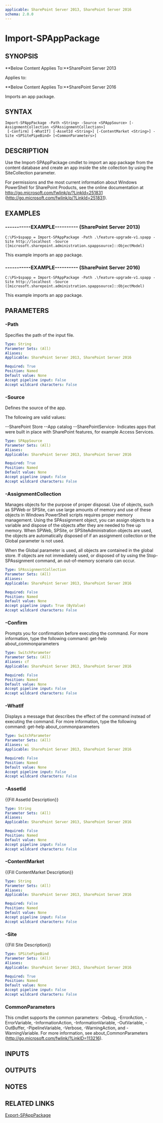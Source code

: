 ```yaml
---
applicable: SharePoint Server 2013, SharePoint Server 2016
schema: 2.0.0
---
```


# Import-SPAppPackage

## SYNOPSIS
**Below Content Applies To:**SharePoint Server 2013

Applies to:

**Below Content Applies To:**SharePoint Server 2016

Imports an app package.



## SYNTAX

```
Import-SPAppPackage -Path <String> -Source <SPAppSource> [-AssignmentCollection <SPAssignmentCollection>]
 [-Confirm] [-WhatIf] [-AssetId <String>] [-ContentMarket <String>] -Site <SPSitePipeBind> [<CommonParameters>]
```

## DESCRIPTION
Use the Import-SPAppPackage cmdlet to import an app package from the content database and create an app inside the site collection by using the SiteCollection parameter.

For permissions and the most current information about Windows PowerShell for SharePoint Products, see the online documentation at http://go.microsoft.com/fwlink/p/?LinkId=251831 (http://go.microsoft.com/fwlink/p/?LinkId=251831).

## EXAMPLES

### -----------EXAMPLE---------- (SharePoint Server 2013)
```
C:\PS>$spapp = Import-SPAppPackage -Path .\feature-upgrade-v1.spapp -Site http://localhost -Source ([microsoft.sharepoint.administration.spappsource]::ObjectModel)
```

This example imports an app package.

### -----------EXAMPLE---------- (SharePoint Server 2016)
```
C:\PS>$spapp = Import-SPAppPackage -Path .\feature-upgrade-v1.spapp -Site http://localhost -Source ([microsoft.sharepoint.administration.spappsource]::ObjectModel)
```

This example imports an app package.

## PARAMETERS

### -Path
Specifies the path of the input file.

```yaml
Type: String
Parameter Sets: (All)
Aliases: 
Applicable: SharePoint Server 2013, SharePoint Server 2016

Required: True
Position: Named
Default value: None
Accept pipeline input: False
Accept wildcard characters: False
```

### -Source
Defines the source of the app.

The following are valid values:

--SharePoint Store
--App catalog
--SharePointService- Indicates apps that were built in place with SharePoint features, for example Access Services.

```yaml
Type: SPAppSource
Parameter Sets: (All)
Aliases: 
Applicable: SharePoint Server 2013, SharePoint Server 2016

Required: True
Position: Named
Default value: None
Accept pipeline input: False
Accept wildcard characters: False
```

### -AssignmentCollection
Manages objects for the purpose of proper disposal.
Use of objects, such as SPWeb or SPSite, can use large amounts of memory and use of these objects in Windows PowerShell scripts requires proper memory management.
Using the SPAssignment object, you can assign objects to a variable and dispose of the objects after they are needed to free up memory.
When SPWeb, SPSite, or SPSiteAdministration objects are used, the objects are automatically disposed of if an assignment collection or the Global parameter is not used.

When the Global parameter is used, all objects are contained in the global store.
If objects are not immediately used, or disposed of by using the Stop-SPAssignment command, an out-of-memory scenario can occur.

```yaml
Type: SPAssignmentCollection
Parameter Sets: (All)
Aliases: 
Applicable: SharePoint Server 2013, SharePoint Server 2016

Required: False
Position: Named
Default value: None
Accept pipeline input: True (ByValue)
Accept wildcard characters: False
```

### -Confirm
Prompts you for confirmation before executing the command.
For more information, type the following command: get-help about_commonparameters

```yaml
Type: SwitchParameter
Parameter Sets: (All)
Aliases: cf
Applicable: SharePoint Server 2013, SharePoint Server 2016

Required: False
Position: Named
Default value: None
Accept pipeline input: False
Accept wildcard characters: False
```

### -WhatIf
Displays a message that describes the effect of the command instead of executing the command.
For more information, type the following command: get-help about_commonparameters

```yaml
Type: SwitchParameter
Parameter Sets: (All)
Aliases: wi
Applicable: SharePoint Server 2013, SharePoint Server 2016

Required: False
Position: Named
Default value: None
Accept pipeline input: False
Accept wildcard characters: False
```

### -AssetId
{{Fill AssetId Description}}

```yaml
Type: String
Parameter Sets: (All)
Aliases: 
Applicable: SharePoint Server 2013, SharePoint Server 2016

Required: False
Position: Named
Default value: None
Accept pipeline input: False
Accept wildcard characters: False
```

### -ContentMarket
{{Fill ContentMarket Description}}

```yaml
Type: String
Parameter Sets: (All)
Aliases: 
Applicable: SharePoint Server 2013, SharePoint Server 2016

Required: False
Position: Named
Default value: None
Accept pipeline input: False
Accept wildcard characters: False
```

### -Site
{{Fill Site Description}}

```yaml
Type: SPSitePipeBind
Parameter Sets: (All)
Aliases: 
Applicable: SharePoint Server 2013, SharePoint Server 2016

Required: True
Position: Named
Default value: None
Accept pipeline input: False
Accept wildcard characters: False
```

### CommonParameters
This cmdlet supports the common parameters: -Debug, -ErrorAction, -ErrorVariable, -InformationAction, -InformationVariable, -OutVariable, -OutBuffer, -PipelineVariable, -Verbose, -WarningAction, and -WarningVariable. For more information, see about_CommonParameters (http://go.microsoft.com/fwlink/?LinkID=113216).

## INPUTS

## OUTPUTS

## NOTES

## RELATED LINKS

[Export-SPAppPackage]()

